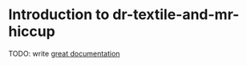 # Introduction to dr-textile-and-mr-hiccup

TODO: write [great documentation](http://jacobian.org/writing/great-documentation/what-to-write/)
